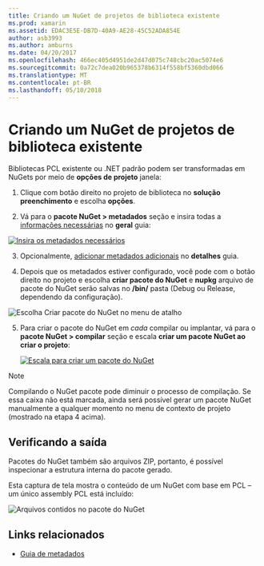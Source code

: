 ```yaml
---
title: Criando um NuGet de projetos de biblioteca existente
ms.prod: xamarin
ms.assetid: EDAC3E5E-DB7D-40A9-AE28-45C52ADA854E
author: asb3993
ms.author: amburns
ms.date: 04/20/2017
ms.openlocfilehash: 466ec405d4951de2d47d075c748cbc20ac5074e6
ms.sourcegitcommit: 0a72c7dea020b965378b6314f558bf5360dbd066
ms.translationtype: MT
ms.contentlocale: pt-BR
ms.lasthandoff: 05/10/2018
---
```

# <a name="creating-a-nuget-from-existing-library-projects"></a>Criando um NuGet de projetos de biblioteca existente

Bibliotecas PCL existente ou .NET padrão podem ser transformadas em NuGets por meio de **opções de projeto** janela:

1. Clique com botão direito no projeto de biblioteca no **solução preenchimento** e escolha **opções**.

2. Vá para o **pacote NuGet > metadados** seção e insira todas a [informações necessárias](~/cross-platform/app-fundamentals/nuget-multiplatform-libraries/metadata.md) no **geral** guia:

  [![](existing-library-images/existing-metadata-sml.png "Insira os metadados necessários")](existing-library-images/existing-metadata.png#lightbox)

3. Opcionalmente, [adicionar metadados adicionais](~/cross-platform/app-fundamentals/nuget-multiplatform-libraries/metadata.md) no **detalhes** guia.

4. Depois que os metadados estiver configurado, você pode com o botão direito no projeto e escolha **criar pacote do NuGet** e **nupkg** arquivo de pacote do NuGet serão salvas no **/bin/** pasta (Debug ou Release, dependendo da configuração).

  ![](existing-library-images/create-nuget-package.png "Escolha Criar pacote do NuGet no menu de atalho")

5. Para criar o pacote do NuGet em _cada_ compilar ou implantar, vá para o **pacote NuGet > compilar** seção e escala **criar um pacote NuGet ao criar o projeto**:

    [![](existing-library-images/existing-tickbox-sml.png "Escala para criar um pacote do NuGet")](existing-library-images/existing-tickbox.png#lightbox)

> [!NOTE]
> Compilando o NuGet pacote pode diminuir o processo de compilação. Se essa caixa não está marcada, ainda será possível gerar um pacote NuGet manualmente a qualquer momento no menu de contexto de projeto (mostrado na etapa 4 acima).

## <a name="verifying-the-output"></a>Verificando a saída

Pacotes do NuGet também são arquivos ZIP, portanto, é possível inspecionar a estrutura interna do pacote gerado.

Esta captura de tela mostra o conteúdo de um NuGet com base em PCL – um único assembly PCL está incluído:

![](existing-library-images/nuget-output.png "Arquivos contidos no pacote do NuGet")


## <a name="related-links"></a>Links relacionados

- [Guia de metadados](~/cross-platform/app-fundamentals/nuget-multiplatform-libraries/metadata.md)
